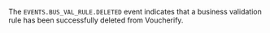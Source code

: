 The `EVENTS.BUS_VAL_RULE.DELETED` event indicates that a business validation rule has been successfully deleted from Voucherify.